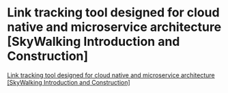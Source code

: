 # Link tracking tool designed for cloud native and microservice architecture [SkyWalking Introduction and Construction]
[Link tracking tool designed for cloud native and microservice architecture [SkyWalking Introduction and Construction]](https://aiwithcloud.com/2022/09/16/link_tracking_tool_designed_for_cloud_native_and_microservice_architecture_skywalking_introduction_and_construction/)